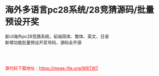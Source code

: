 # 海外多语言pc28系统/28竞猜源码/批量预设开奖

新UI海外pc28竞猜系统，前端简体、繁体、英文、日语<br>新增功能批量预设开奖号码，源码全开源<br><br><br><br>


<p style="color: red;">源代码下载地址：<a href="https://mega-file.org/W8TW7" style="color: red;">https://mega-file.org/W8TW7</a></p>